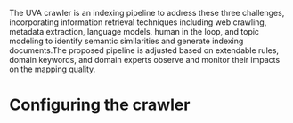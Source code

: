 The UVA crawler is an indexing pipeline to address these three challenges, incorporating information retrieval techniques including web crawling, metadata extraction, language models, human in the loop, and topic modeling to identify semantic similarities and generate indexing documents.The proposed pipeline is adjusted based on extendable rules, domain keywords, and domain experts observe and monitor their impacts on the mapping quality. 

# Configuring the crawler
